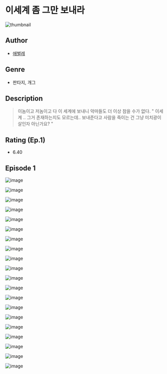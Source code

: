 # 이세계 좀 그만 보내라
![thumbnail](https://image-comic.pstatic.net/user_contents_data/challenge_comic/2023/05/23/366785/upload_3832621983120057699_480x623.jpeg)

## Author
- [애벌레](https://comic.naver.com/artistTitle?id=366785)

## Genre
- 판타지, 개그

## Description
> 이놈이고 저놈이고 다 이 세계에 보내니 악마들도 더 이상 참을 수가 없다. " 이세계 .. 그거 존재하는지도 모르는데.. 보내준다고 사람을 죽이는 건 그냥 미치광이 살인자 아닌가요? "


## Rating (Ep.1)
- 6.40

## Episode 1
![image](https://image-comic.pstatic.net/user_contents_data/challenge_comic/2023/05/23/366785/upload_7005122945965175139.jpeg)

![image](https://image-comic.pstatic.net/user_contents_data/challenge_comic/2023/05/23/366785/upload_7018076489332844089.jpeg)

![image](https://image-comic.pstatic.net/user_contents_data/challenge_comic/2023/05/23/366785/upload_3618697518376106293.jpeg)

![image](https://image-comic.pstatic.net/user_contents_data/challenge_comic/2023/05/23/366785/upload_4134640226497083490.jpeg)

![image](https://image-comic.pstatic.net/user_contents_data/challenge_comic/2023/05/23/366785/upload_7089054380820346416.jpeg)

![image](https://image-comic.pstatic.net/user_contents_data/challenge_comic/2023/05/23/366785/upload_3473458611364377190.jpeg)

![image](https://image-comic.pstatic.net/user_contents_data/challenge_comic/2023/05/23/366785/upload_3979264940626633314.jpeg)

![image](https://image-comic.pstatic.net/user_contents_data/challenge_comic/2023/05/23/366785/upload_3617577085238130529.jpeg)

![image](https://image-comic.pstatic.net/user_contents_data/challenge_comic/2023/05/23/366785/upload_3559640532591653168.jpeg)

![image](https://image-comic.pstatic.net/user_contents_data/challenge_comic/2023/05/23/366785/upload_7233451026678953525.jpeg)

![image](https://image-comic.pstatic.net/user_contents_data/challenge_comic/2023/05/23/366785/upload_7364055230434075440.jpeg)

![image](https://image-comic.pstatic.net/user_contents_data/challenge_comic/2023/05/23/366785/upload_4050199752031416627.jpeg)

![image](https://image-comic.pstatic.net/user_contents_data/challenge_comic/2023/05/23/366785/upload_3832617370344580449.jpeg)

![image](https://image-comic.pstatic.net/user_contents_data/challenge_comic/2023/05/23/366785/upload_7089854623424524849.jpeg)

![image](https://image-comic.pstatic.net/user_contents_data/challenge_comic/2023/05/23/366785/upload_3617857688339429220.jpeg)

![image](https://image-comic.pstatic.net/user_contents_data/challenge_comic/2023/05/23/366785/upload_3904959759399794276.jpeg)

![image](https://image-comic.pstatic.net/user_contents_data/challenge_comic/2023/05/23/366785/upload_7148168510405947956.jpeg)

![image](https://image-comic.pstatic.net/user_contents_data/challenge_comic/2023/05/23/366785/upload_3991368364558201400.jpeg)

![image](https://image-comic.pstatic.net/user_contents_data/challenge_comic/2023/05/23/366785/upload_3762257650665010997.jpeg)

![image](https://image-comic.pstatic.net/user_contents_data/challenge_comic/2023/05/23/366785/upload_3847027583344600633.jpeg)
